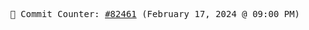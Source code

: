 <p align="center">
    <samp>
        📮 Commit Counter: <a href="https://github.com/Javascript-void0/Javascript-void0/commits/main">#82461</a> (February 17, 2024 @ 09:00 PM)
    </samp>
</p>